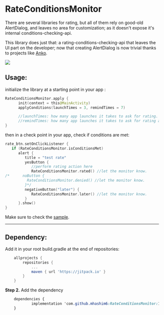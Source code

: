 
# RateConditionsMonitor
There are several libraries for rating, but all of them rely on good-old AlertDialog, and leaves no area for customization; as it doesn't expose it's internal conditions-checking-api.

 This library does just that: a rating-conditions-checking-api that leaves the UI part on the developer; now that creating AlertDialog is now trivial thanks to projects like [Anko](https://github.com/Kotlin/anko).

 [![](https://jitpack.io/v/mhashim6/RateConditionsMonitor.svg)](https://jitpack.io/#mhashim6/RateConditionsMonitor)

## Usage:

initialize the library at a starting point in your app :

```kotlin
RateConditionsMonitor.apply {
      init(context = this@MainActivity)
      applyConditions(launchTimes = 3, remindTimes = 7)

      //launchTimes: how many app launches it takes to ask for rating.
      //remindTimes: how many app launches it takes to ask for rating after RateConditionsMonitor.later() is called.
}
```
 then in a check point in your app, check if conditions are met:

```kotlin
rate_btn.setOnClickListener {
   if (RateConditionsMonitor.isConditionsMet)
      alert {
         title = "test rate"
         yesButton {
            //perform rating action here
            RateConditionsMonitor.rated() //let the monitor know.        }
/*      noButton {
          RateConditionsMonitor.denied() //let the monitor know.
         }*/
         negativeButton("later") {
            RateConditionsMonitor.later() //let the monitor know.
         }
      }.show()
}
```
Make sure to check the [sample](https://github.com/mhashim6/RateConditionsMonitor/blob/master/app/src/main/java/mhashim6/android/ratemonitorsample/MainActivity.kt).

---

## Dependency:
Add it in your root build.gradle at the end of repositories:

```groovy
	allprojects {
		repositories {
			...
			maven { url 'https://jitpack.io' }
		}
	}
```

**Step 2.**  Add the dependency

```css
	dependencies {
	        implementation 'com.github.mhashim6:RateConditionsMonitor:1.0'
	}
```